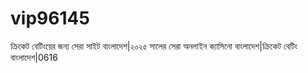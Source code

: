 # vip96145
ক্রিকেট বেটিংয়ের জন্য সেরা সাইট বাংলাদেশ|২০২৫ সালের সেরা অনলাইন ক্যাসিনো বাংলাদেশ|ক্রিকেট বেটিং বাংলাদেশ|0616
